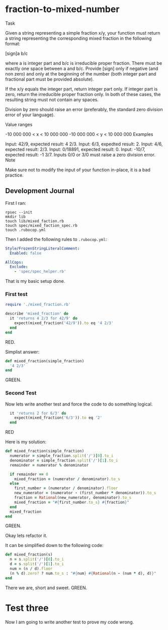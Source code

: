# fraction-to-mixed-number

Task

Given a string representing a simple fraction x/y, your function must return a string representing the corresponding mixed fraction in the following format:

[sign]a b/c

where a is integer part and b/c is irreducible proper fraction. There must be exactly one space between a and b/c. Provide [sign] only if negative (and non zero) and only at the beginning of the number (both integer part and fractional part must be provided absolute).

If the x/y equals the integer part, return integer part only. If integer part is zero, return the irreducible proper fraction only. In both of these cases, the resulting string must not contain any spaces.

Division by zero should raise an error (preferably, the standard zero division error of your language).

Value ranges

-10 000 000 < x < 10 000 000
-10 000 000 < y < 10 000 000
Examples

Input: 42/9, expected result: 4 2/3.
Input: 6/3, expedted result: 2.
Input: 4/6, expected result: 2/3.
Input: 0/18891, expected result: 0.
Input: -10/7, expected result: -1 3/7.
Inputs 0/0 or 3/0 must raise a zero division error.
Note

Make sure not to modify the input of your function in-place, it is a bad practice.


## Development Journal

First I ran:
```
rpsec --init
mkdir lib
touch lib/mixed_faction.rb
touch spec/mixed_faction_spec.rb
touch .rubocop.yml
```

Then I added the following rules to ```.rubocop.yml```:
```yml
Style/FrozenStringLiteralComment:
  Enabled: false

AllCops:
  Exclude:
    - 'spec/spec_helper.rb'
```

That is my basic setup done.

### First test

```ruby
require './mixed_fraction.rb'

describe 'mixed_fraction' do
  it 'returns 4 2/3 for 42/9' do
    expect(mixed_fraction('42/9')).to eq '4 2/3'
  end
end
```

RED.

Simplist answer:

```ruby
def mixed_fraction(simple_fraction)
  '4 2/3'
end
```

GREEN.

### Second Test

Now lets write another test and force the code to do something logical.

```ruby
  it 'returns 2 for 6/3' do
    expect(mixed_fraction('6/3')).to eq '2'
  end
```

RED

Here is my solution:

```ruby
def mixed_fraction(simple_fraction)
  numerator = simple_fraction.split('/')[0].to_i
  denominator = simple_fraction.split('/')[1].to_i
  remainder = numerator % denominator

  if remainder == 0
    mixed_fraction = (numerator / denominator).to_s
  else 
    first_number = (numerator / denominator).floor
    new_numerator = (numerator - (first_number * denominator)).to_s
    fraction = Rational(new_numerator, denominator).to_s
    mixed_fraction = "#{first_number.to_s} #{fraction}"
  end
  mixed_fraction
end
```

GREEN.

Okay lets refactor it.

It can be simplified down to the following code:

```ruby
def mixed_fraction(s)
  n = s.split('/')[0].to_i
  d = s.split('/')[1].to_i
  num = (n / d).floor
  (n % d).zero? ? num.to_s : "#{num} #{Rational(n - (num * d), d)}"
end
```

There we are, short and sweet. GREEN.

# Test three

Now I am going to write another test to prove my code wrong.
